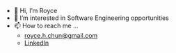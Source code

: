 - 👋 Hi, I’m Royce
- 🌱 I’m interested in Software Engineering opportunities
- 📫 How to reach me ...
  - royce.h.chun@gmail.com
  - <a href="https://www.linkedin.com/in/royce-chun/">LinkedIn</a>
